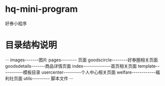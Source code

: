 # hq-mini-program
好券小程序


# 目录结构说明
···
images-------图片
pages-------- 页面
   goodscircle--------好券圈相关页面
   goodsdetails-------商品详情页面
   index--------------首页相关页面
   template-----------模板目录
   usercenter---------个人中心相关页面
   welfare------------福利社页面
utils--------- 脚本文件
···
